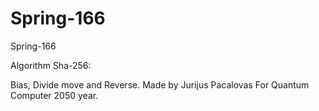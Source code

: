 # Spring-166
Spring-166

Algorithm Sha-256:

Bias, Divide move and Reverse.
Made by Jurijus Pacalovas
For Quantum Computer 2050 year.
